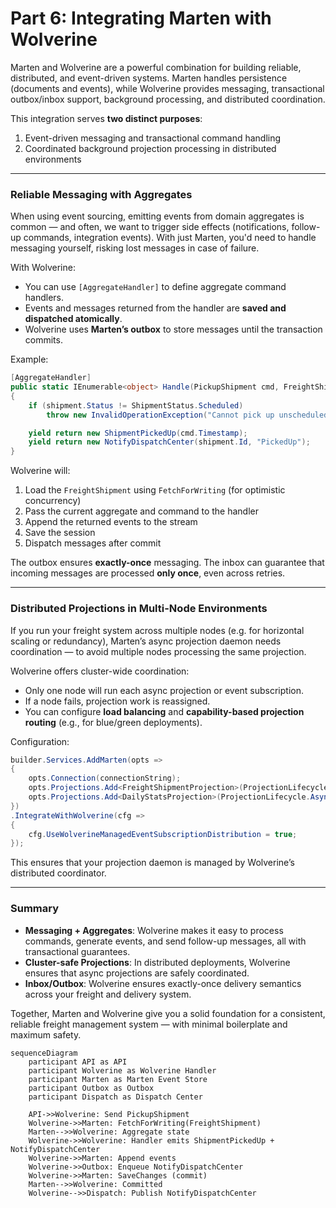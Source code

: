# Part 6: Integrating Marten with Wolverine

Marten and Wolverine are a powerful combination for building reliable, distributed, and event-driven systems. Marten handles persistence (documents and events), while Wolverine provides messaging, transactional outbox/inbox support, background processing, and distributed coordination.

This integration serves **two distinct purposes**:
1. Event-driven messaging and transactional command handling
2. Coordinated background projection processing in distributed environments

---

### Reliable Messaging with Aggregates

When using event sourcing, emitting events from domain aggregates is common — and often, we want to trigger side effects (notifications, follow-up commands, integration events). With just Marten, you'd need to handle messaging yourself, risking lost messages in case of failure.

With Wolverine:
- You can use `[AggregateHandler]` to define aggregate command handlers.
- Events and messages returned from the handler are **saved and dispatched atomically**.
- Wolverine uses **Marten’s outbox** to store messages until the transaction commits.

Example:

```csharp
[AggregateHandler]
public static IEnumerable<object> Handle(PickupShipment cmd, FreightShipment shipment)
{
    if (shipment.Status != ShipmentStatus.Scheduled)
        throw new InvalidOperationException("Cannot pick up unscheduled shipment");

    yield return new ShipmentPickedUp(cmd.Timestamp);
    yield return new NotifyDispatchCenter(shipment.Id, "PickedUp");
}
```

Wolverine will:
1. Load the `FreightShipment` using `FetchForWriting` (for optimistic concurrency)
2. Pass the current aggregate and command to the handler
3. Append the returned events to the stream
4. Save the session
5. Dispatch messages after commit

The outbox ensures **exactly-once** messaging. The inbox can guarantee that incoming messages are processed **only once**, even across retries.

---

### Distributed Projections in Multi-Node Environments

If you run your freight system across multiple nodes (e.g. for horizontal scaling or redundancy), Marten’s async projection daemon needs coordination — to avoid multiple nodes processing the same projection.

Wolverine offers cluster-wide coordination:

- Only one node will run each async projection or event subscription.
- If a node fails, projection work is reassigned.
- You can configure **load balancing** and **capability-based projection routing** (e.g., for blue/green deployments).

Configuration:

```csharp
builder.Services.AddMarten(opts =>
{
    opts.Connection(connectionString);
    opts.Projections.Add<FreightShipmentProjection>(ProjectionLifecycle.Async);
    opts.Projections.Add<DailyStatsProjection>(ProjectionLifecycle.Async);
})
.IntegrateWithWolverine(cfg =>
{
    cfg.UseWolverineManagedEventSubscriptionDistribution = true;
});
```

This ensures that your projection daemon is managed by Wolverine’s distributed coordinator.

---

### Summary

- **Messaging + Aggregates**: Wolverine makes it easy to process commands, generate events, and send follow-up messages, all with transactional guarantees.
- **Cluster-safe Projections**: In distributed deployments, Wolverine ensures that async projections are safely coordinated.
- **Inbox/Outbox**: Wolverine ensures exactly-once delivery semantics across your freight and delivery system.

Together, Marten and Wolverine give you a solid foundation for a consistent, reliable freight management system — with minimal boilerplate and maximum safety.

```mermaid
sequenceDiagram
    participant API as API
    participant Wolverine as Wolverine Handler
    participant Marten as Marten Event Store
    participant Outbox as Outbox
    participant Dispatch as Dispatch Center

    API->>Wolverine: Send PickupShipment
    Wolverine->>Marten: FetchForWriting(FreightShipment)
    Marten-->>Wolverine: Aggregate state
    Wolverine->>Wolverine: Handler emits ShipmentPickedUp + NotifyDispatchCenter
    Wolverine->>Marten: Append events
    Wolverine->>Outbox: Enqueue NotifyDispatchCenter
    Wolverine->>Marten: SaveChanges (commit)
    Marten-->>Wolverine: Committed
    Wolverine-->>Dispatch: Publish NotifyDispatchCenter
```